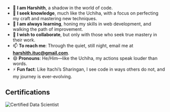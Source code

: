 - 👋 **I am Harshith**, a shadow in the world of code.  
- 👀 **I seek knowledge**, much like the Uchiha, with a focus on perfecting my craft and mastering new techniques.  
- 🌱 **I am always learning**, honing my skills in web development, and walking the path of improvement.  
- 💞️ **I wish to collaborate**, but only with those who seek true mastery in their work.  
- 📫 **To reach me**: Through the quiet, still night, email me at **harshith.ituc@gmail.com**.  
- 😄 **Pronouns**: He/Him—like the Uchiha, my actions speak louder than words.  
- ⚡ **Fun fact**: Like Itachi’s Sharingan, I see code in ways others do not, and my journey is ever-evolving.

## Certifications

  ![Certified Data Scientist](https://github.com/yourusername/yourrepo/blob/main/images/cert1.png?raw=true)
